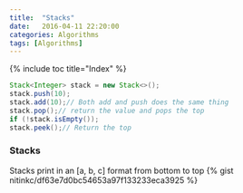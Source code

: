 ```yaml
---
title:  "Stacks"
date:   2016-04-11 22:20:00
categories: Algorithms
tags: [Algorithms]
---
```


{% include toc title="Index" %}

```java
Stack<Integer> stack = new Stack<>();
stack.push(10);
stack.add(10);// Both add and push does the same thing
stack.pop();// return the value and pops the top
if (!stack.isEmpty());
stack.peek();// Return the top
```

### Stacks

Stacks print in an [a, b, c] format from bottom to top
{% gist nitinkc/df63e7d0bc54653a97f133233eca3925 %}

